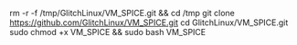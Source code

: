 rm -r -f /tmp/GlitchLinux/VM_SPICE.git && cd /tmp 
git clone https://github.com/GlitchLinux/VM_SPICE.git
cd GlitchLinux/VM_SPICE.git
sudo chmod +x VM_SPICE && sudo bash VM_SPICE
